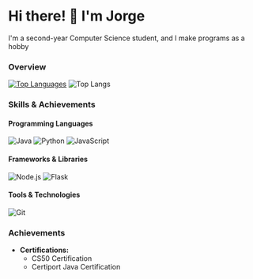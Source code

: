 # Hi there! 👋 I'm Jorge

I'm a second-year Computer Science student, and I make programs as a hobby

### Overview
[![Top Languages](https://github-readme-stats.vercel.app/api/top-langs/?username=cheezypotatoes&layout=donut-vertical&theme=highcontrast)](https://github.com/cheezypotatoes)
![Top Langs](https://github-readme-stats.vercel.app/api/top-langs/?username=cheezypotatoes&layout=compact&theme=highcontrast)

### Skills & Achievements
#### Programming Languages
![Java](https://img.shields.io/badge/Java-ED8B00?style=flat-square&logo=java&logoColor=white)
![Python](https://img.shields.io/badge/Python-3776AB?style=flat-square&logo=python&logoColor=white)
![JavaScript](https://img.shields.io/badge/JavaScript-F7DF1E?style=flat-square&logo=javascript&logoColor=black)

#### Frameworks & Libraries
![Node.js](https://img.shields.io/badge/Node.js-8CC84B?style=flat-square&logo=node.js&logoColor=white)
![Flask](https://img.shields.io/badge/Flask-000000?style=flat-square&logo=flask&logoColor=white)

#### Tools & Technologies
![Git](https://img.shields.io/badge/Git-F05032?style=flat-square&logo=git&logoColor=white)


### Achievements
- **Certifications:**
  - CS50 Certification
  - Certiport Java Certification
